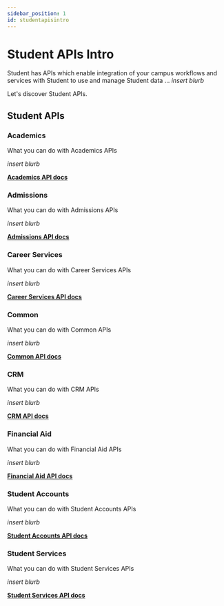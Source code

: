 ```yaml
---
sidebar_position: 1
id: studentapisintro
---
```


# Student APIs Intro

Student has APIs which enable integration of your campus workflows and services with Student to use and manage Student data ... _insert blurb_

Let's discover Student APIs.

## Student APIs
### Academics
What you can do with Academics APIs

_insert blurb_

[**Academics API docs**](./apis/student/academics)

### Admissions
What you can do with Admissions APIs

_insert blurb_

[**Admissions API docs**](./apis/student/admissions)

### Career Services
What you can do with Career Services APIs

_insert blurb_

[**Career Services API docs**](./apis/student/careerservices)

### Common
What you can do with Common APIs

_insert blurb_

[**Common API docs**](./apis/student/common)

### CRM
What you can do with CRM APIs

_insert blurb_

[**CRM API docs**](./apis/student/crm)

### Financial Aid
What you can do with Financial Aid APIs

_insert blurb_

[**Financial Aid API docs**](./apis/student/financialaid)

### Student Accounts
What you can do with Student Accounts APIs

_insert blurb_

[**Student Accounts API docs**](./apis/student/studentaccounts)

### Student Services
What you can do with Student Services APIs

_insert blurb_

[**Student Services API docs**](./apis/student/studentservices)